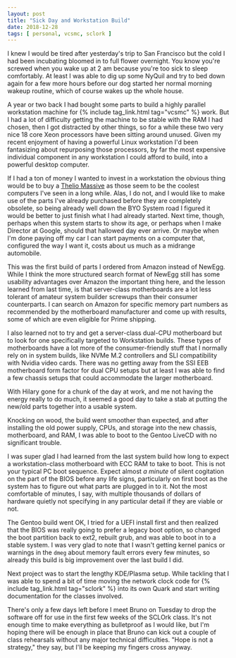 ```yaml
---
layout: post
title: "Sick Day and Workstation Build"
date: 2018-12-28
tags: [ personal, vcsmc, sclork ]
---
```


I knew I would be tired after yesterday's trip to San Francisco but the cold I
had been incubating bloomed in to full flower overnight. You know you're screwed
when you wake up at 2 am because you're too sick to sleep comfortably. At least
I was able to dig up some NyQuil and try to bed down again for a few more hours
before our dog started her normal morning wakeup routine, which of course wakes
up the whole house.

A year or two back I had bought some parts to build a highly parallel
workstation machine for {% include tag_link.html tag="vcsmc" %} work. But I had
a lot of difficulty getting the machine to be stable with the RAM I had chosen,
then I got distracted by other things, so for a while these two very nice 18
core Xeon processors have been sitting around unused. Given my recent enjoyment
of having a powerful Linux workstation I'd been fantasizing about repurposing
those processors, by far the most expensive individual component in any
workstation I could afford to build, into a powerful desktop computer.

If I had a ton of money I wanted to invest in a workstation the obvious thing
would be to buy a
[Thelio Massive](https://system76.com/cart/configure/thelio-massive-b1) as those
seem to be the coolest computers I've seen in a long while. Alas, I do not, and
I would like to make use of the parts I've already purchased before they are
completely obsolete, so being already well down the BYO System road I figured
it would be better to just finish what I had already started. Next time, though,
perhaps when this system starts to show its age, or perhaps when I make Director
at Google, should that hallowed day ever arrive. Or maybe when I'm done paying
off my car I can start payments on a computer that, configured the way I want
it, costs about us much as a midrange automobile.

This was the first build of parts I ordered from Amazon instead of NewEgg. While
I think the more structured search format of NewEgg still has some usability
advantages over Amazon the important thing here, and the lesson learned from
last time, is that server-class motherboards are a lot less tolerant of amateur
system builder screwups than their consumer counterparts. I can search on Amazon
for specific memory part numbers as recommended by the motherboard manufacturer
and come up with results, some of which are even eligible for Prime shipping.

I also learned not to try and get a server-class dual-CPU motherboard but to
look for one specifically targeted to Workstation builds. These types of
motherboards have a lot more of the consumer-friendly stuff that I normally
rely on in system builds, like NVMe M.2 controllers and SLI compatibility with
Nvidia video cards. There was no getting away from the SSI EEB motherboard form
factor for dual CPU setups but at least I was able to find a few chassis setups
that could accommodate the larger motherboard.

With Hilary gone for a chunk of the day at work, and me not having the energy
really to do much, it seemed a good day to take a stab at putting the new/old
parts together into a usable system.

Knocking on wood, the build went smoother than expected, and after installing
the old power supply, CPUs, and storage into the new chassis, motherboard,
and RAM, I was able to boot to the Gentoo LiveCD with no significant trouble.

I was super glad I had learned from the last system build how long to expect a
workstation-class motherboard with ECC RAM to take to boot. This is not your
typical PC boot sequence. Expect almost *a minute* of silent cogitation on the
part of the BIOS before any life signs, particularly on first boot as the system
has to figure out what parts are plugged in to it. Not the most comfortable of
minutes, I say, with multiple thousands of dollars of hardware quietly not
specifying in any particular detail if they are viable or not.

The Gentoo build went OK, I tried for a UEFI install first and then realized
that the BIOS was really going to prefer a legacy boot option, so changed the
boot partition back to ext2, rebuilt grub, and was able to boot in to a stable
system. I was very glad to note that I wasn't getting kernel panics or warnings
in the `dmeg` about memory fault errors every few minutes, so already this
build is big improvement over the last build I did.

Next project was to start the lengthy KDE/Plasma setup. While tackling that I
was able to spend a bit of time moving the network clock code for
{% include tag_link.html tag="sclork" %} into its own Quark and start writing
documentation for the classes involved.

There's only a few days left before I meet Bruno on Tuesday to drop the software
off for use in the first few weeks of the SCLOrk class. It's not enough time
to make everything as bulletproof as I would like, but I'm hoping there will be
enough in place that Bruno can kick out a couple of class rehearsals without
any major technical difficulties. "Hope is not a strategy," they say, but I'll
be keeping my fingers cross anyway.

